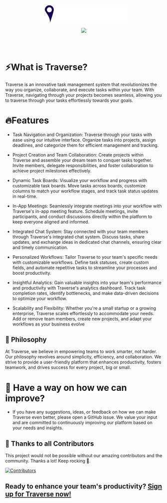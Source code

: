 
<p align="center"><img align="center" width="280" src="./public/logo.svg"/></p>
<!-- <p align="center"><img align="center" width="280" src="./.github/logo-light.svg#gh-light-mode-only"/></p> -->
<p align="center">
  <img src="https://skillicons.dev/icons?i=next,ts,sass,tailwind" />
  <br/>
</p>
<br/><br/>

# ⚡What is Traverse?

Traverse is an innovative task management system that revolutionizes the way you organize, collaborate, and execute tasks within your team. With Traverse, navigating through your projects becomes seamless, allowing you to traverse through your tasks effortlessly towards your goals.

# 🔥Features

- Task Navigation and Organization: Traverse through your tasks with ease using our intuitive interface. Organize tasks into projects, assign deadlines, and categorize them for efficient management and tracking.

- Project Creation and Team Collaboration: Create projects within Traverse and assemble your dream team to conquer tasks together. Invite members, delegate responsibilities, and foster collaboration to achieve project milestones effectively.

- Dynamic Task Boards: Visualize your workflow and progress with customizable task boards. Move tasks across boards, customize columns to match your workflow stages, and track task status updates in real-time.

- In-App Meetings: Seamlessly integrate meetings into your workflow with Traverse's in-app meeting feature. Schedule meetings, invite participants, and conduct discussions directly within the platform to keep everyone aligned and informed.

- Integrated Chat System: Stay connected with your team members through Traverse's integrated chat system. Discuss tasks, share updates, and exchange ideas in dedicated chat channels, ensuring clear and timely communication.

- Personalized Workflows: Tailor Traverse to your team's specific needs with customizable workflows. Define task statuses, create custom fields, and automate repetitive tasks to streamline your processes and boost productivity.

- Insightful Analytics: Gain valuable insights into your team's performance and productivity with Traverse's analytics dashboard. Track task completion rates, identify bottlenecks, and make data-driven decisions to optimize your workflow.

- Scalability and Flexibility: Whether you're a small startup or a growing enterprise, Traverse scales effortlessly to accommodate your needs. Add or remove team members, create new projects, and adapt your workflows as your business evolve

## 🍄 Philosophy

At Traverse, we believe in empowering teams to work smarter, not harder. Our philosophy revolves around simplicity, efficiency, and collaboration. We strive to provide a user-friendly platform that enhances productivity, fosters teamwork, and drives success for every project, big or small.



# 🧬 Have a way on how we can improve?

- If you have any suggestions, ideas, or feedback on how we can make Traverse even better, please open a GitHub issue. We value your input and are committed to continuously improving our platform based on your needs and insights.




## 🤝 Thanks to all Contributors
This project would not be possible without our amazing contributors and the community. Thanks a lot! Keep rocking 🍻.

[![Contributors](https://contrib.rocks/image?repo=De-Project-Company/task-manager)](https://github.com/De-Project-Company/task-manager/graphs/contributors)

## Ready to enhance your team's productivity? [Sign up for Traverse now!](https://traverse.startershouse.com/)

